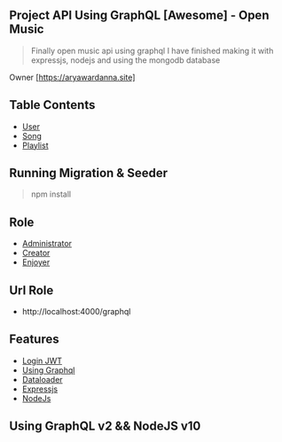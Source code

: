 ## Project API Using GraphQL [Awesome] - Open Music

> Finally open music api using graphql I have finished making it with expressjs, nodejs and using the mongodb database

Owner [https://aryawardanna.site]

## Table Contents

- [User](#user)
- [Song](#song)
- [Playlist](#playlist)

## Running Migration & Seeder

> npm install

## Role

- [Administrator](#admin)
- [Creator](#creator)
- [Enjoyer](#enjoyer)

## Url Role

- http://localhost:4000/graphql

## Features

- [Login JWT](#jwt)
- [Using Graphql](#graphql)
- [Dataloader](#loader)
- [Expressjs](#express)
- [NodeJs](#nodejs)

## Using GraphQL v2 && NodeJS v10
